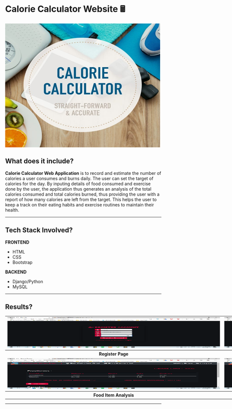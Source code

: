 # Calorie Calculator Website 🖩
<p align="left">
    <img src="results/banner_image.jpg" alt="BannerImage" width="500" height="400">
</p>


## <a name="system">What does it include?</a>

**Calorie Calculator Web Application** is to record and estimate the number of calories a user consumes and burns daily. The user can set the target of calories for the day. By inputing details of food consumed and exercise done by the user, the application thus generates an analysis of the total calories consumed and total calories burned, thus providing the user with a report of how many calories are left from the target. This helps the user to keep a track on their eating habits and exercise routines to maintain their health.

---

## <a name="system">Tech Stack Involved?</a>

**FRONTEND**
- HTML
- CSS
- Bootstrap

**BACKEND**
- Django/Python
- MySQL

---

## <a name="Results?">Results?</a>

<table style="width:2800px; border: black; margin: 0px auto;" class="skinny" cellspacing="0" cellpadding="0">
    <tr>
        <td>
            <img src="results/register_page.png" alt="Image" width="700" height="100">
        </td>
        <td>
            <img src="results/login_page.png" alt="Image" width="700" height="100">
        </td>
        <td>
            <img src="results/set_calorie.png" alt="Image" width="700" height="100">
        </td>
        <td>
            <img src="results/add_fooditem.png" alt="Image" width="700" height="100">
        </td>
    </tr>
    <tr>
        <th>Register Page</th>
        <th>Login Page</th>
        <th>Set Calorie Target</th>
        <th>Add Food Item</th>
    </tr>
    <tr>
        <td>
            <img src="results/fooditem_analysis.png" alt="Image" width="700" height="100">
        </td>
        <td>
            <img src="results/add_exercise.png" alt="Image" width="700" height="100">
        </td>
        <td>
            <img src="results/exercise_analysis.png" alt="Image" width="700" height="100">
        </td>
        <td>
            <img src="results/final_report.png" alt="Image" width="700" height="100">
        </td>
    </tr>
    <tr>
        <th>Food Item Analysis</th>
        <th>Add Exercise</th>
        <th>Exercise Analysis</th>
        <th>Final Report</th>
    </tr>  
</table>

---
